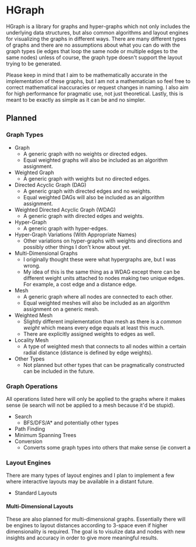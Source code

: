 # HGraph

HGraph is a library for graphs and hyper-graphs which not only includes the underlying data structures, but also common algorithms and layout engines for visualizing the graphs in different ways.
There are many different types of graphs and there are no assumptions about what you can do with the graph types (ie edges that loop the same node or multiple edges to the same nodes) unless of course, the graph type doesn't support the layout trying to be generated.

Please keep in mind that I aim to be mathematically accurate in the implementation of these graphs, but I am not a mathematician so feel free to correct mathematical inaccuracies or request changes in naming. I also aim for high performance for pragmatic use, not just theoretical. Lastly, this is meant to be exactly as simple as it can be and no simpler.

## Planned

### Graph Types

* Graph
    * A generic graph with no weights or directed edges.
    * Equal weighted graphs will also be included as an algorithm assignment.
* Weighted Graph
    * A generic graph with weights but no directed edges.
* Directed Acyclic Graph (DAG)
    * A generic graph with directed edges and no weights.
    * Equal weighted DAGs will also be included as an algorithm assignment.
* Weighted Directed Acyclic Graph (WDAG)
    * A generic graph with directed edges and weights.
* Hyper-Graph
    * A generic graph with hyper-edges.
* Hyper-Graph Variations (With Appropriate Names)
    * Other variations on hyper-graphs with weights and directions and possibly other things I don't know about yet.
* Multi-Dimensional Graphs
    * I originally thought these were what hypergraphs are, but I was wrong.
    * My idea of this is the same thing as a WDAG except there can be different weight units attached to nodes making two unique edges. For example, a cost edge and a distance edge.
* Mesh
    * A generic graph where all nodes are connected to each other.
    * Equal weighted meshes will also be included as an algorithm assignment on a generic mesh.
* Weighted Mesh
    * Slightly different implementation than mesh as there is a _common weight_ which means every edge equals at least this much.
    * There are explicitly assigned weights to edges as well.
* Locality Mesh
    * A type of weighted mesh that connects to all nodes within a certain radial distance (distance is defined by edge weights).
* Other Types
    * Not planned but other types that can be pragmatically constructed can be included in the future.

### Graph Operations

All operations listed here will only be applied to the graphs where it makes sense (ie search will not be applied to a mesh because it'd be stupid).

* Search
    * BFS/DFS/A* and potentially other types
* Path Finding
* Minimum Spanning Trees
* Conversion
    * Converts some graph types into others that make sense (ie convert a 

### Layout Engines

There are many types of layout engines and I plan to implement a few where interactive layouts may be available in a distant future.

* Standard Layouts

#### Multi-Dimensional Layouts
    
These are also planned for multi-dimensional graphs. 
Essentially there will be engines to layout distances according to 3-space even if higher dimensionality is required.
The goal is to visulize data and nodes with new insights and accuracy in order to give more meaningful results.
